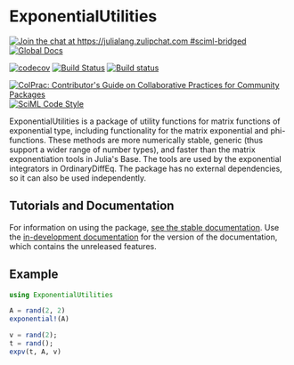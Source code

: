 # ExponentialUtilities

[![Join the chat at https://julialang.zulipchat.com #sciml-bridged](https://img.shields.io/static/v1?label=Zulip&message=chat&color=9558b2&labelColor=389826)](https://julialang.zulipchat.com/#narrow/stream/279055-sciml-bridged)
[![Global Docs](https://img.shields.io/badge/docs-SciML-blue.svg)](https://docs.sciml.ai/ExponentialUtilities/stable/)

[![codecov](https://codecov.io/gh/SciML/ExponentialUtilities.jl/branch/master/graph/badge.svg)](https://codecov.io/gh/SciML/ExponentialUtilities.jl)
[![Build Status](https://github.com/SciML/ExponentialUtilities.jl/workflows/CI/badge.svg)](https://github.com/SciML/ExponentialUtilities.jl/actions?query=workflow%3ACI)
[![Build status](https://badge.buildkite.com/7c96b830f694a59b4171d8c20af570381bd557ff1acc1e23f1.svg?branch=master)](https://buildkite.com/julialang/exponentialutilities-dot-jl)

[![ColPrac: Contributor's Guide on Collaborative Practices for Community Packages](https://img.shields.io/badge/ColPrac-Contributor%27s%20Guide-blueviolet)](https://github.com/SciML/ColPrac)
[![SciML Code Style](https://img.shields.io/static/v1?label=code%20style&message=SciML&color=9558b2&labelColor=389826)](https://github.com/SciML/SciMLStyle)

ExponentialUtilities is a package of utility functions for matrix functions of exponential type, including functionality
for the matrix exponential and phi-functions. These methods are more numerically stable, generic (thus support a wider
range of number types), and faster than the matrix exponentiation tools in Julia's Base. The tools are used by the exponential
integrators in OrdinaryDiffEq. The package has no external dependencies, so it can also be used independently.

## Tutorials and Documentation

For information on using the package,
[see the stable documentation](https://docs.sciml.ai/ExponentialUtilities/stable/). Use the
[in-development documentation](https://docs.sciml.ai/ExponentialUtilities/dev/) for the version of
the documentation, which contains the unreleased features.

## Example

```julia
using ExponentialUtilities

A = rand(2, 2)
exponential!(A)

v = rand(2);
t = rand();
expv(t, A, v)
```
